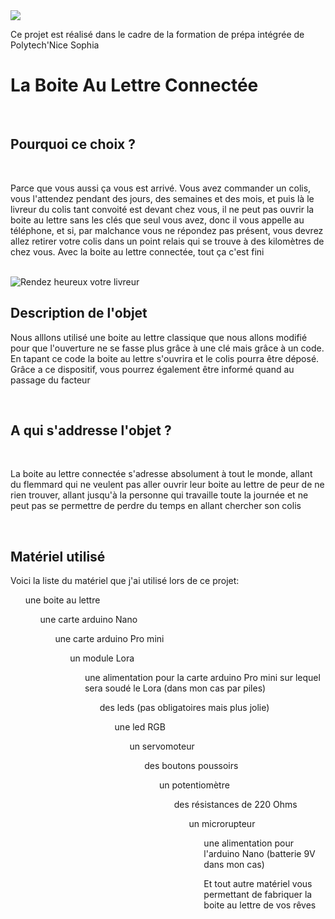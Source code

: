 <img src =https://camo.githubusercontent.com/2fe98f1f93a495607acfac1a6b62cb1d4affdbca/687474703a2f2f7777772e706f6c79746563686e6963652e66722f6a616869612f6a73702f6a616869612f74656d706c617465732f696e632f696d672f706f6c79746563685f6e6963652d736f706869612e706e67>

Ce projet est réalisé dans le cadre de la formation de prépa intégrée de Polytech'Nice Sophia


<h1> La Boite Au Lettre Connectée </h1>
</br>
<h2> Pourquoi ce choix ?</h2>
</br>

<p> Parce que vous aussi ça vous est arrivé. Vous avez commander un colis, vous l'attendez pendant des jours, des semaines et des mois, et puis là le livreur du colis tant convoité est devant chez vous, il ne peut pas ouvrir la boite au lettre sans les clés que seul vous avez, donc il vous appelle au téléphone, et si, par malchance vous ne répondez pas présent, vous devrez allez retirer votre colis dans un point relais qui se trouve à des kilomètres de chez vous. Avec la boite au lettre connectée, tout ça c'est fini 
</p>
</br>

<img src="https://thumbs.dreamstime.com/t/livreur-portant-une-bo%C3%AEte-de-colis-et-renon%C3%A7ant-%C3%A0-des-pouces-60752963.jpg" title="Rendez heureux votre livreur" align="center"/>

</br>

<h2> Description de l'objet </h2>

<p> Nous alllons utilisé une boite au lettre classique que nous allons modifié pour que l'ouverture ne se fasse plus grâce à une clé mais grâce à un code. En tapant ce code la boite au lettre s'ouvrira et le colis pourra être déposé. Grâce a ce dispositif, vous pourrez également être informé quand au passage du facteur</p>

</br>

<h2> A qui s'addresse l'objet ?</h2>

</br>

<p>La boite au lettre connectée s'adresse absolument à tout le monde, allant du flemmard qui ne veulent pas aller ouvrir leur boite au lettre de peur de ne rien trouver, allant jusqu'à la personne qui travaille toute la journée et ne peut pas se permettre de perdre du temps en allant chercher son colis</p>
</br>

<h2> Matériel utilisé </h2>

<p>Voici la liste du matériel que j'ai utilisé lors de ce projet:
 <ul> une boite au lettre
 <ul> une carte arduino Nano
 <ul> une carte arduino Pro mini 
 <ul> un module Lora
 <ul> une alimentation pour la carte arduino Pro mini sur lequel sera soudé le Lora (dans mon cas par piles)
 <ul> des leds (pas obligatoires mais plus jolie)
 <ul> une led RGB
 <ul> un servomoteur
 <ul> des boutons poussoirs
 <ul> un potentiomètre
 <ul> des résistances de 220 Ohms
 <ul> un microrupteur
 <ul> une alimentation pour l'arduino Nano (batterie 9V dans mon cas)
 
 Et tout autre matériel vous permettant de fabriquer la boite au lettre de vos rêves</p>
      
  
